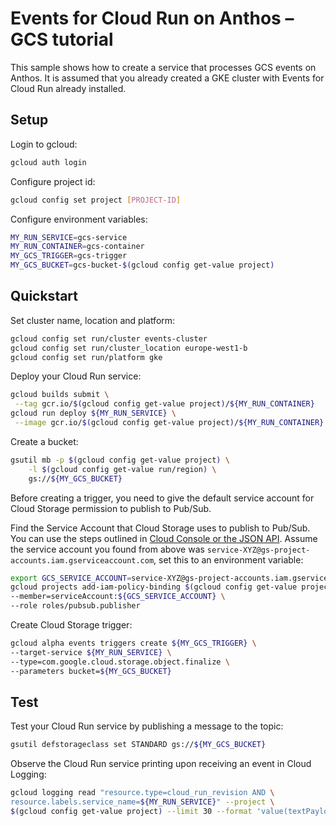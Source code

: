 # Events for Cloud Run on Anthos – GCS tutorial

This sample shows how to create a service that processes GCS events on Anthos.
It is assumed that you already created a GKE cluster with Events for Cloud Run
already installed.

## Setup

Login to gcloud:

```sh
gcloud auth login
```

Configure project id:

```sh
gcloud config set project [PROJECT-ID]
```

Configure environment variables:

```sh
MY_RUN_SERVICE=gcs-service
MY_RUN_CONTAINER=gcs-container
MY_GCS_TRIGGER=gcs-trigger
MY_GCS_BUCKET=gcs-bucket-$(gcloud config get-value project)
```

## Quickstart

Set cluster name, location and platform:

```sh
gcloud config set run/cluster events-cluster
gcloud config set run/cluster_location europe-west1-b
gcloud config set run/platform gke
```

Deploy your Cloud Run service:

```sh
gcloud builds submit \
 --tag gcr.io/$(gcloud config get-value project)/${MY_RUN_CONTAINER}
gcloud run deploy ${MY_RUN_SERVICE} \
 --image gcr.io/$(gcloud config get-value project)/${MY_RUN_CONTAINER}
```

Create a bucket:

```sh
gsutil mb -p $(gcloud config get-value project) \
    -l $(gcloud config get-value run/region) \
    gs://${MY_GCS_BUCKET}
```

Before creating a trigger, you need to give the default service account for
Cloud Storage permission to publish to Pub/Sub.

Find the Service Account that Cloud Storage uses to publish
to Pub/Sub. You can use the steps outlined in [Cloud Console or the JSON
API](https://cloud.google.com/storage/docs/getting-service-account). Assume the
service account you found from above was
`service-XYZ@gs-project-accounts.iam.gserviceaccount.com`, set this to an
environment variable:

```sh
export GCS_SERVICE_ACCOUNT=service-XYZ@gs-project-accounts.iam.gserviceaccount.com
gcloud projects add-iam-policy-binding $(gcloud config get-value project) \
--member=serviceAccount:${GCS_SERVICE_ACCOUNT} \
--role roles/pubsub.publisher
```

Create Cloud Storage trigger:

```sh
gcloud alpha events triggers create ${MY_GCS_TRIGGER} \
--target-service ${MY_RUN_SERVICE} \
--type=com.google.cloud.storage.object.finalize \
--parameters bucket=${MY_GCS_BUCKET}
```

## Test

Test your Cloud Run service by publishing a message to the topic:

```sh
gsutil defstorageclass set STANDARD gs://${MY_GCS_BUCKET}
```

Observe the Cloud Run service printing upon receiving an event in
Cloud Logging:

```sh
gcloud logging read "resource.type=cloud_run_revision AND \
resource.labels.service_name=${MY_RUN_SERVICE}" --project \
$(gcloud config get-value project) --limit 30 --format 'value(textPayload)'
```

